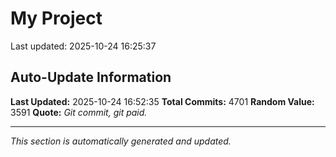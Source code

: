 # My Project


Last updated: 2025-10-24 16:25:37




































































































































































































































































































































































































































































































































































































































































































































































































































































































































































































































































































































































































































































































































































































































































































































































































































































































































































































































































































































































































































































































































































































































































































































































































































































































































































































































































































































































































































































































































































































































































































































































































































































































































































































































































































































































































































































































































































































































































































































































































































































































































































































































































































































































































































































































































































































































































































































































































































































































































































































































































































































































































































































































## Auto-Update Information

**Last Updated:** 2025-10-24 16:52:35
**Total Commits:** 4701
**Random Value:** 3591
**Quote:** _Git commit, git paid._

---
_This section is automatically generated and updated._